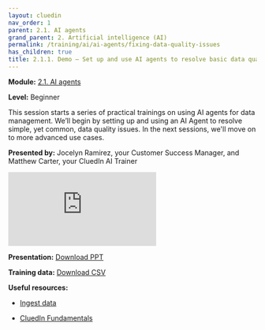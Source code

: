 ```yaml
---
layout: cluedin
nav_order: 1
parent: 2.1. AI agents
grand_parent: 2. Artificial intelligence (AI)
permalink: /training/ai/ai-agents/fixing-data-quality-issues
has_children: true
title: 2.1.1. Demo – Set up and use AI agents to resolve basic data quality issues
---
```


**Module:** [2.1. AI agents](/training/ai/ai-agents)

**Level:** Beginner

This session starts a series of practical trainings on using AI agents for data management. We’ll begin by setting up and using an AI Agent to resolve simple, yet common, data quality issues. In the next sessions, we'll move on to more advanced use cases.

**Presented by:** Jocelyn Ramirez, your Customer Success Manager, and Matthew Carter, your CluedIn AI Trainer

<div class="videoFrame">
<iframe src="https://player.vimeo.com/video/1106102192?badge=0&amp;autopause=0&amp;player_id=0&amp;app_id=58479" frameborder="0" allow="autoplay; fullscreen; picture-in-picture; clipboard-write" title="CluedIn Fundamentals Identifying and labelling incorrect data"></iframe></div>

**Presentation:** <a href="../../../assets/other/training-ppt/cluedin-ai-training-ai-agents-fixing-data-quality-issues.pptx" download>Download PPT</a>

**Training data:** <a href="../../../assets/other/training-ppt/customers.csv" download>Download CSV</a>

**Useful resources:**

- [Ingest data](/getting-started/data-ingestion)

- [CluedIn Fundamentals](/training/fundamentals)